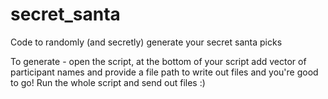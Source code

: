 # secret_santa
Code to randomly (and secretly) generate your secret santa picks 

To generate - open the script, at the bottom of your script add vector of participant names and provide a file path to write out files and you're good to go! Run the whole script and send out files :) 
